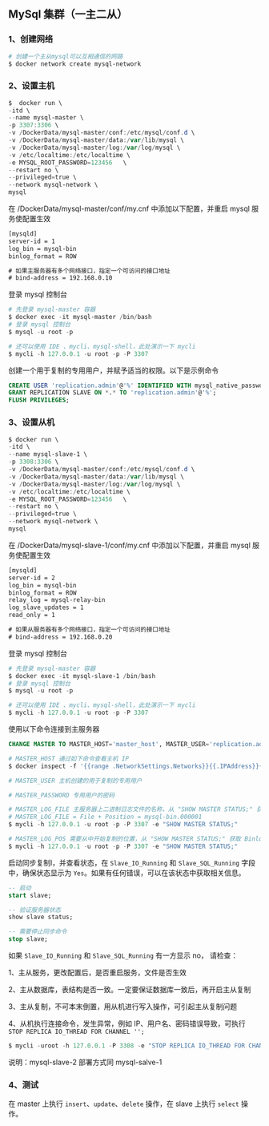 ## MySql 集群（一主二从）

### 1、创建网络

``` powershell
# 创建一个主从mysql可以互相通信的网路
$ docker network create mysql-network
```

### 2、设置主机

``` powershell
$  docker run \                                                                                               
-itd \
--name mysql-master \
-p 3307:3306 \
-v /DockerData/mysql-master/conf:/etc/mysql/conf.d \
-v /DockerData/mysql-master/data:/var/lib/mysql \
-v /DockerData/mysql-master/log:/var/log/mysql \
-v /etc/localtime:/etc/localtime \
-e MYSQL_ROOT_PASSWORD=123456   \
--restart no \
--privileged=true \
--network mysql-network \
mysql
```

在 /DockerData/mysql-master/conf/my.cnf 中添加以下配置，并重启 mysql 服务使配置生效

``` tex
[mysqld]
server-id = 1
log_bin = mysql-bin
binlog_format = ROW

# 如果主服务器有多个网络接口，指定一个可访问的接口地址
# bind-address = 192.168.0.10
```

登录 mysql 控制台

``` powershell
# 先登录 mysql-master 容器
$ docker exec -it mysql-master /bin/bash 
# 登录 mysql 控制台
$ mysql -u root -p

# 还可以使用 IDE 、mycli、mysql-shell，此处演示一下 mycli
$ mycli -h 127.0.0.1 -u root -p -P 3307 
```

创建一个用于复制的专用用户，并赋予适当的权限。以下是示例命令

``` sql
CREATE USER 'replication.admin'@'%' IDENTIFIED WITH mysql_native_password BY 'password';
GRANT REPLICATION SLAVE ON *.* TO 'replication.admin'@'%';
FLUSH PRIVILEGES;
```

### 3、设置从机

``` powershell
$ docker run \                                                                                               
-itd \
--name mysql-slave-1 \
-p 3308:3306 \
-v /DockerData/mysql-master/conf:/etc/mysql/conf.d \
-v /DockerData/mysql-master/data:/var/lib/mysql \
-v /DockerData/mysql-master/log:/var/log/mysql \
-v /etc/localtime:/etc/localtime \
-e MYSQL_ROOT_PASSWORD=123456   \
--restart no \
--privileged=true \
--network mysql-network \
mysql
```

在 /DockerData/mysql-slave-1/conf/my.cnf 中添加以下配置，并重启 mysql 服务使配置生效

``` tex
[mysqld]
server-id = 2
log_bin = mysql-bin
binlog_format = ROW
relay_log = mysql-relay-bin
log_slave_updates = 1
read_only = 1

# 如果从服务器有多个网络接口，指定一个可访问的接口地址
# bind-address = 192.168.0.20
```

登录 mysql 控制台

``` powershell
# 先登录 mysql-master 容器
$ docker exec -it mysql-slave-1 /bin/bash 
# 登录 mysql 控制台
$ mysql -u root -p

# 还可以使用 IDE 、mycli、mysql-shell，此处演示一下 mycli
$ mycli -h 127.0.0.1 -u root -p -P 3307
```

使用以下命令连接到主服务器

``` sql
CHANGE MASTER TO MASTER_HOST='master_host', MASTER_USER='replication.admin', MASTER_PASSWORD='123456', MASTER_LOG_FILE='filename', MASTER_LOG_POS=log_position;
```

``` powershell
# MASTER_HOST 通过如下命令查看主机 IP
$ docker inspect -f '{{range .NetworkSettings.Networks}}{{.IPAddress}}{{end}}' mysql-master

# MASTER_USER 主机创建的用于复制的专用用户

# MASTER_PASSWORD 专用用户的密码

# MASTER_LOG_FILE 主服务器上二进制日志文件的名称，从 "SHOW MASTER STATUS;" 获取 
# MASTER_LOG_FILE = File + Position = mysql-bin.000001
$ mycli -h 127.0.0.1 -u root -p -P 3307 -e "SHOW MASTER STATUS;"

# MASTER_LOG_POS 需要从中开始复制的位置，从 "SHOW MASTER STATUS;" 获取 Binlog_Do_DB 值
$ mycli -h 127.0.0.1 -u root -p -P 3307 -e "SHOW MASTER STATUS;"

```

启动同步复制l，并查看状态，在 `Slave_IO_Running` 和 `Slave_SQL_Running` 字段中，确保状态显示为 `Yes`。如果有任何错误，可以在该状态中获取相关信息。

``` sql
-- 启动
start slave;

-- 验证服务器状态
show slave status;

-- 需要停止同步命令
stop slave;
```

如果  `Slave_IO_Running` 和 `Slave_SQL_Running` 有一方显示 no， 请检查：

1、主从服务，更改配置后，是否重启服务，文件是否生效

2、主从数据库，表结构是否一致。一定要保证数据库一致后，再开启主从复制

3、主从复制，不可本末倒置，用从机进行写入操作，可引起主从复制问题

4、从机执行连接命令，发生异常，例如 IP、用户名、密码错误导致，可执行 `STOP REPLICA IO_THREAD FOR CHANNEL '';`

``` powershell
$ mycli -uroot -h 127.0.0.1 -P 3308 -e "STOP REPLICA IO_THREAD FOR CHANNEL '';"
```

说明：mysql-slave-2 部署方式同 mysql-salve-1

### 4、测试

在 master 上执行 `insert`、`update`、`delete` 操作，在 slave 上执行 `select` 操作。